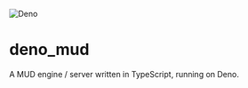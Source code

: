 ![Deno](https://github.com/envis10n/deno_mud/workflows/Deno/badge.svg)

# deno_mud

A MUD engine / server written in TypeScript, running on Deno.
